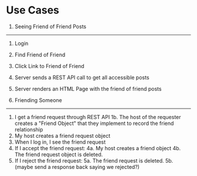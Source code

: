 Use Cases
============


1.  Seeing Friend of Friend Posts
----------------------

1. Login
2. Find Friend of Friend
3. Click Link to Friend of Friend
4. Server sends a REST API call to get all accessible posts
5. Server renders an HTML Page with the friend of friend posts


2.  Friending Someone
---------------------

1. I get a friend request through REST API
	1b. The host of the requester creates a "Friend Object" that they implement to record the friend relationship
2. My host creates a friend request object
3. When I log in, I see the friend request
4. If I accept the friend request:
	4a. My host creates a friend object
	4b. The friend request object is deleted.
5. If I reject the friend request:
	5a. The friend request is deleted.
	5b. (maybe send a response back saying we rejected?)
